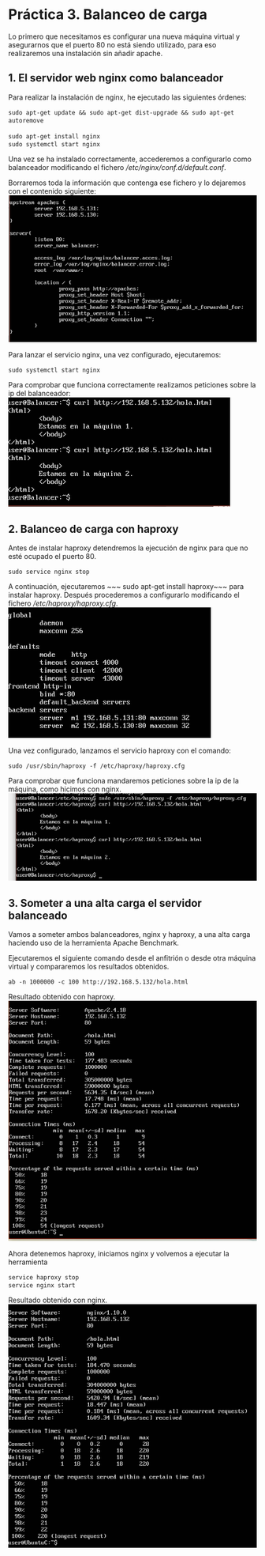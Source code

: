 # Práctica 3. Balanceo de carga
Lo primero que necesitamos es configurar una nueva máquina virtual y asegurarnos que el puerto 80 no está siendo utilizado, para eso realizaremos una instalación sin añadir apache.

## 1. El servidor web nginx como balanceador
Para realizar la instalación de nginx, he ejecutado las siguientes órdenes:
~~~
sudo apt-get update && sudo apt-get dist-upgrade && sudo apt-get
autoremove

sudo apt-get install nginx
sudo systemctl start nginx
~~~

Una vez se ha instalado correctamente, accederemos a configurarlo como balanceador modificando el fichero */etc/nginx/conf.d/default.conf*.

Borraremos toda la información que contenga ese fichero y lo dejaremos con el contenido siguiente:
![imagen](https://github.com/Jocawl/SWAP/blob/master/Practicas/Practica3/ConfNginx.PNG?raw=true)

Para lanzar el servicio nginx, una vez configurado, ejecutaremos:
~~~
sudo systemctl start nginx
~~~
Para comprobar que funciona correctamente realizamos peticiones sobre la ip del balanceador:
![imagen](https://github.com/Jocawl/SWAP/blob/master/Practicas/Practica3/repartiendocarga.PNG?raw=true)

## 2. Balanceo de carga con haproxy
Antes de instalar haproxy detendremos la ejecución de nginx para que no esté ocupado el puerto 80.
~~~
sudo service nginx stop
~~~
A continuación, ejecutaremos ~~~ sudo apt-get install haproxy~~~ para instalar haproxy. Después procederemos a configurarlo modificando el fichero */etc/haproxy/haproxy.cfg*.
![imagen](https://github.com/Jocawl/SWAP/blob/master/Practicas/Practica3/haproxy_conf.PNG?raw=true)

Una vez configurado, lanzamos el servicio haproxy con el comando:
~~~
sudo /usr/sbin/haproxy -f /etc/haproxy/haproxy.cfg
~~~
Para comprobar que funciona mandaremos peticiones sobre la ip de la máquina, como hicimos con nginx.
![imagen](https://github.com/Jocawl/SWAP/blob/master/Practicas/Practica3/funcionaHaproxy.PNG?raw=true)

## 3. Someter a una alta carga el servidor balanceado
Vamos a someter ambos balanceadores, nginx y haproxy, a una alta carga haciendo uso de la herramienta Apache Benchmark.

Ejecutaremos el siguiente comando desde el anfitrión o desde otra máquina virtual y compararemos los resultados obtenidos.
~~~
ab -n 1000000 -c 100 http://192.168.5.132/hola.html
~~~
Resultado obtenido con haproxy.
![imagen](https://github.com/Jocawl/SWAP/blob/master/Practicas/Practica3/ab_haproxy.PNG?raw=true)

Ahora detenemos haproxy, iniciamos nginx y volvemos a ejecutar la herramienta
~~~
service haproxy stop
service nginx start
~~~
Resultado obtenido con nginx.
![imagen](https://github.com/Jocawl/SWAP/blob/master/Practicas/Practica3/ab_nginx.PNG?raw=true)